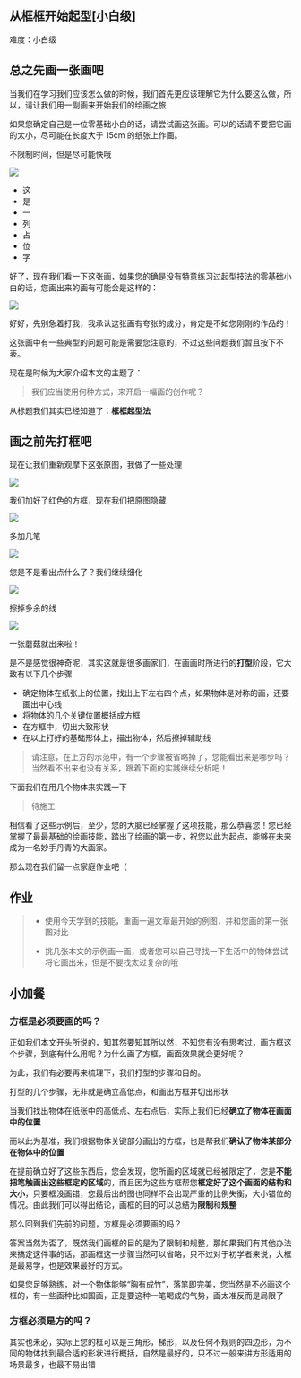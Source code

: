 ## 从框框开始起型[小白级]

难度：小白级

## 总之先画一张画吧

当我们在学习我们应该怎么做的时候，我们首先更应该理解它为什么要这么做，所以，请让我们用一副画来开始我们的绘画之旅

如果您确定自己是一位零基础小白的话，请尝试画这张画。可以的话请不要把它画的太小，尽可能在长度大于 15cm 的纸张上作画。

不限制时间，但是尽可能快哦

<img src="../images/占位.png" />

- 这
- 是
- 一
- 列
- 占
- 位
- 字

好了，现在我们看一下这张画，如果您的确是没有特意练习过起型技法的零基础小白的话，您画出来的画有可能会是这样的：

<img src="../images/占位.png" />

好好，先别急着打我，我承认这张画有夸张的成分，肯定是不如您刚刚的作品的！

这张画中有一些典型的问题可能是需要您注意的，不过这些问题我们暂且按下不表。

现在是时候为大家介绍本文的主题了：

> 我们应当使用何种方式，来开启一幅画的创作呢？

从标题我们其实已经知道了：**框框起型法**

## 画之前先打框吧

现在让我们重新观摩下这张原图，我做了一些处理

<img src="../images/占位.png" />

我们加好了红色的方框，现在我们把原图隐藏

<img src="../images/占位.png" />

多加几笔

<img src="../images/占位.png" />

您是不是看出点什么了？我们继续细化

<img src="../images/占位.png" />

擦掉多余的线

<img src="../images/占位.png" />

一张蘑菇就出来啦！

是不是感觉很神奇呢，其实这就是很多画家们，在画画时所进行的**打型**阶段，它大致有以下几个步骤

- 确定物体在纸张上的位置，找出上下左右四个点，如果物体是对称的画，还要画出中心线
- 将物体的几个关键位置概括成方框
- 在方框中，切出大致形状
- 在以上打好的基础形体上，描出物体，然后擦掉辅助线

> 请注意，在上方的示范中，有一个步骤被省略掉了，您能看出来是哪步吗？
> 当然看不出来也没有关系，跟着下面的实践继续分析吧！

下面我们在用几个物体来实践一下

> 待施工

相信看了这些示例后，至少，您的大脑已经掌握了这项技能，那么恭喜您！您已经掌握了最最基础的绘画技能，踏出了绘画的第一步，祝您以此为起点，能够在未来成为一名妙手丹青的大画家。

那么现在我们留一点家庭作业吧（

## 作业

> - 使用今天学到的技能，重画一遍文章最开始的例图，并和您画的第一张图对比
> 
> - 挑几张本文的示例画一画，或者您可以自己寻找一下生活中的物体尝试将它画出来，但是不要找太过复杂的哦

## 小加餐

### 方框是必须要画的吗？

正如我们本文开头所说的，知其然要知其所以然，不知您有没有思考过，画方框这个步骤，到底有什么用呢？为什么画了方框，画面效果就会更好呢？

为此，我们有必要再来梳理下，我们打型的步骤和目的。

打型的几个步骤，无非就是确立高低点，和画出方框并切出形状

当我们找出物体在纸张中的高低点、左右点后，实际上我们已经**确立了物体在画面中的位置**

而以此为基准，我们根据物体关键部分画出的方框，也是帮我们**确认了物体某部分在物体中的位置**

在提前确立好了这些东西后，您会发现，您所画的区域就已经被限定了，您是**不能把笔触画出这些框定的区域**的，而且因为这些方框帮您**框定好了这个画面的结构和大小**，只要框没画错，您最后出的图也同样不会出现严重的比例失衡，大小错位的情况。由此我们可以得出结论，画框的目的可以总结为**限制**和**规整**

那么回到我们先前的问题，方框是必须要画的吗？

答案当然为否了，既然我们画框的目的是为了限制和规整，那如果我们有其他办法来搞定这件事的话，那画框这一步骤当然可以省略，只不过对于初学者来说，大框是最易学，也是效果最好的方式。

如果您足够熟练，对一个物体能够“胸有成竹”，落笔即完美，您当然是不必画这个框的，有一些画种比如国画，正是要这种一笔喝成的气势，画太准反而是局限了

### 方框必须是方的吗？

其实也未必，实际上您的框可以是三角形，梯形，以及任何不规则的四边形，为不同的物体找到最合适的形状进行概括，自然是最好的，只不过一般来讲方形适用的场景最多，也最不易出错